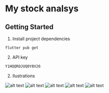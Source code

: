 # My stock analsys

## Getting Started


1. Install project dependencies

```bash
flutter pub get
```


2. API key

```bash
Y1HQQROJUQ0Y8V26
```

2. Ilustrations

![alt text](<Captura de ecrã 2024-05-22, às 11.18.07.png>)
![alt text](<Captura de ecrã 2024-05-22, às 11.17.58.png>)
![alt text](<Captura de ecrã 2024-05-22, às 11.17.00.png>)
![alt text](<Captura de ecrã 2024-05-22, às 11.16.53.png>)
![alt text](<Captura de ecrã 2024-05-22, às 11.15.38.png>)
